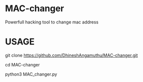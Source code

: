 # MAC-changer
Powerfull hacking tool to change mac address


# USAGE

git clone https://github.com/DhineshAngamuthu/MAC-changer.git

cd MAC-changer

python3 MAC_changer.py

